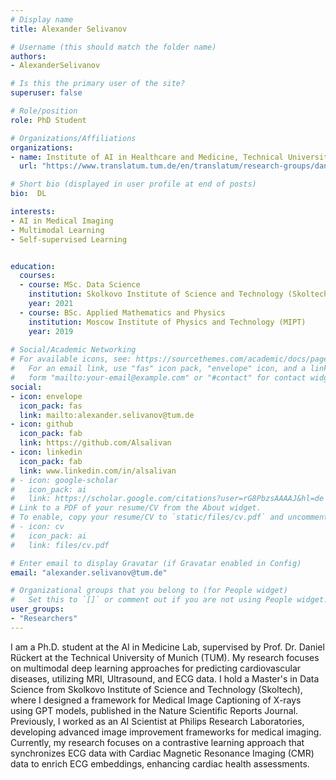 ```yaml
---
# Display name
title: Alexander Selivanov

# Username (this should match the folder name)
authors:
- AlexanderSelivanov

# Is this the primary user of the site?
superuser: false

# Role/position
role: PhD Student

# Organizations/Affiliations
organizations:
- name: Institute of AI in Healthcare and Medicine, Technical University of Munich
  url: "https://www.translatum.tum.de/en/translatum/research-groups/daniel-rueckert-ai-in-healthcare-and-medicine/"

# Short bio (displayed in user profile at end of posts)
bio:  DL

interests:
- AI in Medical Imaging
- Multimodal Learning
- Self-supervised Learning


education:
  courses:
  - course: MSc. Data Science
    institution: Skolkovo Institute of Science and Technology (Skoltech)
    year: 2021
  - course: BSc. Applied Mathematics and Physics
    institution: Moscow Institute of Physics and Technology (MIPT)
    year: 2019
  
# Social/Academic Networking
# For available icons, see: https://sourcethemes.com/academic/docs/page-builder/#icons
#   For an email link, use "fas" icon pack, "envelope" icon, and a link in the
#   form "mailto:your-email@example.com" or "#contact" for contact widget.
social:
- icon: envelope
  icon_pack: fas
  link: mailto:alexander.selivanov@tum.de
- icon: github
  icon_pack: fab
  link: https://github.com/Alsalivan
- icon: linkedin
  icon_pack: fab
  link: www.linkedin.com/in/alsalivan
# - icon: google-scholar
#   icon_pack: ai
#   link: https://scholar.google.com/citations?user=rG8PbzsAAAAJ&hl=de
# Link to a PDF of your resume/CV from the About widget.
# To enable, copy your resume/CV to `static/files/cv.pdf` and uncomment the lines below.
# - icon: cv
#   icon_pack: ai
#   link: files/cv.pdf

# Enter email to display Gravatar (if Gravatar enabled in Config)
email: "alexander.selivanov@tum.de"

# Organizational groups that you belong to (for People widget)
#   Set this to `[]` or comment out if you are not using People widget.
user_groups:
- "Researchers"
---
```


I am a Ph.D. student at the AI in Medicine Lab, supervised by Prof. Dr. Daniel Rückert at the Technical University of Munich (TUM). My research focuses on multimodal deep learning approaches for predicting cardiovascular diseases, utilizing MRI, Ultrasound, and ECG data. I hold a Master's in Data Science from Skolkovo Institute of Science and Technology (Skoltech), where I designed a framework for Medical Image Captioning of X-rays using GPT models, published in the Nature Scientific Reports Journal. Previously, I worked as an AI Scientist at Philips Research Laboratories, developing advanced image improvement frameworks for medical imaging. Currently, my research focuses on a contrastive learning approach that synchronizes ECG data with Cardiac Magnetic Resonance Imaging (CMR) data to enrich ECG embeddings, enhancing cardiac health assessments.
